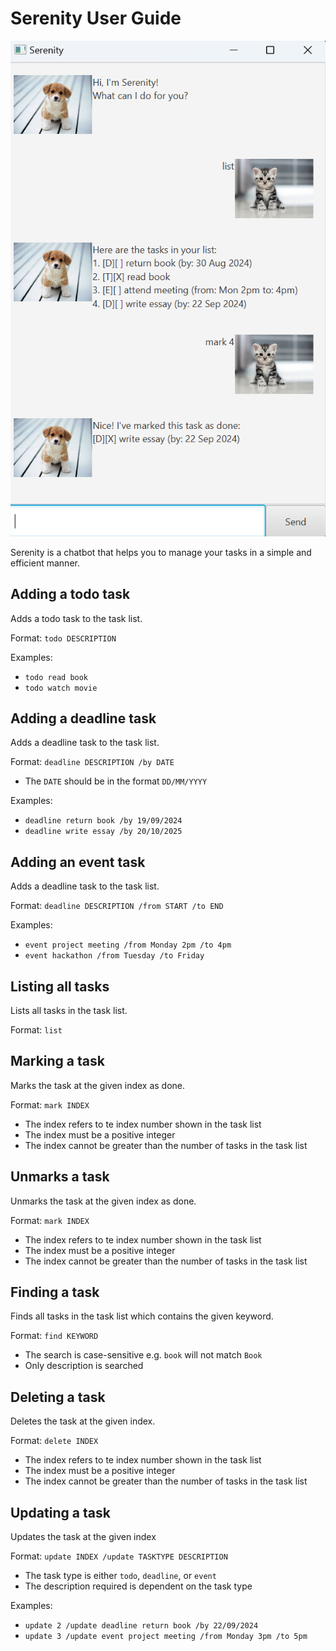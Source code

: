 # Serenity User Guide

![Ui](./Ui.png)

Serenity is a chatbot that helps you to manage your tasks in a simple and efficient manner.

## Adding a todo task

Adds a todo task to the task list.

Format: `todo DESCRIPTION`

Examples:
- `todo read book`
- `todo watch movie`

## Adding a deadline task

Adds a deadline task to the task list. 

Format: `deadline DESCRIPTION /by DATE`

- The `DATE` should be in the format `DD/MM/YYYY`

Examples: 
- `deadline return book /by 19/09/2024`
- `deadline write essay /by 20/10/2025`

## Adding an event task

Adds a deadline task to the task list.

Format: `deadline DESCRIPTION /from START /to END`

Examples:
- `event project meeting /from Monday 2pm /to 4pm`
- `event hackathon /from Tuesday /to Friday`

## Listing all tasks

Lists all tasks in the task list.

Format: `list`

## Marking a task
Marks the task at the given index as done.

Format: `mark INDEX`

- The index refers to te index number shown in the task list
- The index must be a positive integer
- The index cannot be greater than the number of tasks in the task list

## Unmarks a task
Unmarks the task at the given index as done.

Format: `mark INDEX`

- The index refers to te index number shown in the task list
- The index must be a positive integer
- The index cannot be greater than the number of tasks in the task list

## Finding a task
Finds all tasks in the task list which contains the given keyword.

Format: `find KEYWORD`

- The search is case-sensitive e.g. `book` will not match `Book`
- Only description is searched

## Deleting a task
Deletes the task at the given index.

Format: `delete INDEX`

- The index refers to te index number shown in the task list
- The index must be a positive integer 
- The index cannot be greater than the number of tasks in the task list

## Updating a task

Updates the task at the given index

Format: `update INDEX /update TASKTYPE DESCRIPTION`

- The task type is either `todo`, `deadline`, or `event`
- The description required is dependent on the task type 

Examples:
- `update 2 /update deadline return book /by 22/09/2024`
- `update 3 /update event project meeting /from Monday 3pm /to 5pm`









